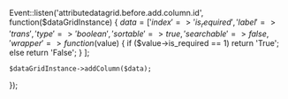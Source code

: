 Event::listen('attributedatagrid.before.add.column.id', function($dataGridInstance) {
    $data = [
        'index' => 'is_required',
        'label' => 'trans',
        'type' => 'boolean',
        'sortable' => true,
        'searchable' => false,
        'wrapper' => function ($value) {
            if ($value->is_required == 1)
                return 'True';
            else
                return 'False';
        }
    ];

    $dataGridInstance->addColumn($data);
});